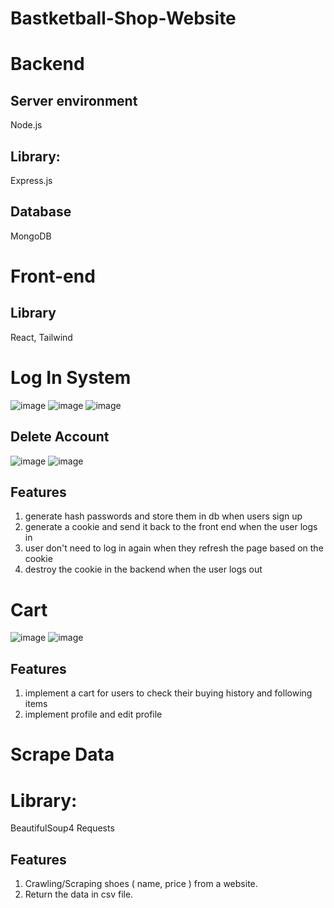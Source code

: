 # Bastketball-Shop-Website

# Backend
## Server environment 
Node.js

## Library:
Express.js

## Database
MongoDB

# Front-end
## Library
React, Tailwind

# Log In System
![image](https://github.com/duclongbox/Bastketball-Shop-Website/assets/127691823/4dbe7a64-d0a4-4db2-9c8f-6b5e9b067167)
![image](https://github.com/duclongbox/Bastketball-Shop-Website/assets/127691823/f20b1cb8-d27e-4145-8b67-9388fcba41b5)
![image](https://github.com/duclongbox/Bastketball-Shop-Website/assets/127691823/9a391414-0176-4178-8131-089b7919ab70)
## Delete Account
![image](https://github.com/duclongbox/Bastketball-Shop-Website/assets/127691823/166e37d6-3df1-47f5-a98b-c89a9848f8f7)
![image](https://github.com/duclongbox/Bastketball-Shop-Website/assets/127691823/7c1919fa-c067-4b70-af7e-2b2d86a9d77a)

## Features
1. generate hash passwords and store them in db when users sign up
2. generate a cookie and send it back to the front end when the user logs in
3. user don't need to log in again when they refresh the page based on the cookie
4. destroy the cookie in the backend when the user logs out
     

# Cart 
![image](https://github.com/duclongbox/Bastketball-Shop-Website/assets/127691823/d3599616-d1e6-4ea0-9029-e445c1e9f229)
![image](https://github.com/duclongbox/Bastketball-Shop-Website/assets/127691823/51847ab8-b2e3-45a8-bafb-6f8cc6061f62)

## Features
  1. implement a cart for users to check their buying history and following items
  2. implement profile and edit profile



# Scrape Data
# Library:
BeautifulSoup4
Requests
## Features
  1. Crawling/Scraping shoes ( name, price ) from a website.
  2. Return the data in csv file. 
